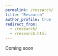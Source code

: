 ```yaml
---
permalink: /research/
title: "Research"
author_profile: true
redirect_from: 
  - /research/
  - /research.html
---
```


Coming soon